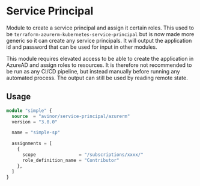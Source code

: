 # Service Principal

Module to create a service principal and assign it certain roles. This used to
be `terraform-azurerm-kubernetes-service-principal` but is now made more generic so it can create any service
principals. It will output the application id and password that can be used for input in other modules.

This module requires elevated access to be able to create the application in AzureAD and assign roles to resources. It
is therefore not recommended to be run as any CI/CD pipeline, but instead manually before running any automated process.
The output can still be used by reading remote state.

## Usage

```terraform
module "simple" {
  source  = "avinor/service-principal/azurerm"
  version = "3.0.0"

  name = "simple-sp"

  assignments = [
    {
      scope                = "/subscriptions/xxxx/"
      role_definition_name = "Contributor"
    },
  ]
}
```
